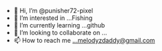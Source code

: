 - 👋 Hi, I’m @punisher72-pixel
- 👀 I’m interested in ...Fishing
- 🌱 I’m currently learning ...github
- 💞️ I’m looking to collaborate on ...
- 📫 How to reach me ...melodyzdaddy@gmail.com

<!---
punisher72-pixel/punisher72-pixel is a ✨ special ✨ repository because its `README.md` (this file) appears on your GitHub profile.
You can click the Preview link to take a look at your changes.
--->
